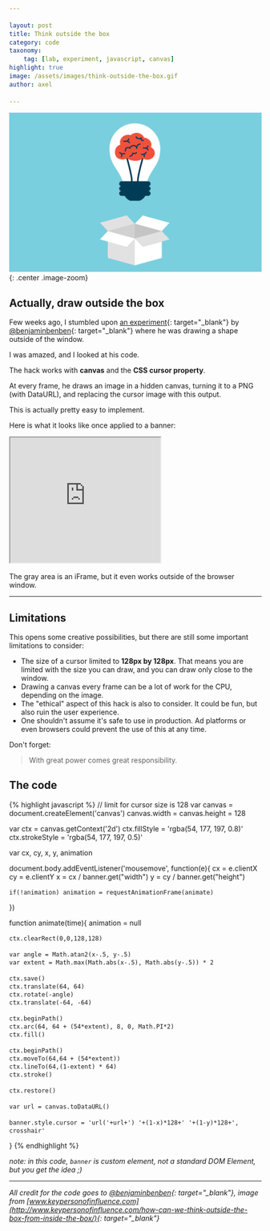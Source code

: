 ```yaml
---

layout: post
title: Think outside the box
category: code
taxonomy:
    tag: [lab, experiment, javascript, canvas]
highlight: true
image: /assets/images/think-outside-the-box.gif
author: axel

---
```


![Outside the box](/assets/images/think-outside-the-box.gif){: .center .image-zoom}

## Actually, draw outside the box

Few weeks ago, I stumbled upon [an experiment](http://benjaminbenben.com/){: target="_blank"} by [@benjaminbenben](https://twitter.com/benjaminbenben){: target="_blank"} where he was drawing a shape outside of the window.

I was amazed, and I looked at his code.

The hack works with **canvas** and the **CSS cursor property**.

At every frame, he draws an image in a hidden canvas, turning it to a PNG (with DataURL), and replacing the cursor image with this output.

This is actually pretty easy to implement.

Here is what it looks like once applied to a banner:

<iframe src="http://wall.bannerboy.com/html/bannerboy_cursorhack_300x250/" width="300" height="250" class="center"></iframe>

<br/>

The gray area is an iFrame, but it even works outside of the browser window.

___

## Limitations

This opens some creative possibilities, but there are still some important limitations to consider:

* The size of a cursor limited to **128px by 128px**. That means you are limited with the size you can draw, and you can draw only close to the window.
* Drawing a canvas every frame can be a lot of work for the CPU, depending on the image.
* The "ethical" aspect of this hack is also to consider. It could be fun, but also ruin the user experience.
* One shouldn't assume it's safe to use in production. Ad platforms or even browsers could prevent the use of this at any time.

Don't forget:

> With great power comes great responsibility.


## The code

{% highlight javascript %}
// limit for cursor size is 128
var canvas = document.createElement('canvas')
canvas.width = canvas.height = 128

var ctx = canvas.getContext('2d')
ctx.fillStyle = 'rgba(54, 177, 197, 0.8)'
ctx.strokeStyle = 'rgba(54, 177, 197, 0.5)'

var cx, cy, x, y, animation

document.body.addEventListener('mousemove', function(e){
	cx = e.clientX
	cy = e.clientY
	x = cx / banner.get("width")
	y = cy / banner.get("height")

	if(!animation) animation = requestAnimationFrame(animate)
})

function animate(time){
	animation = null

	ctx.clearRect(0,0,128,128)

	var angle = Math.atan2(x-.5, y-.5)
	var extent = Math.max(Math.abs(x-.5), Math.abs(y-.5)) * 2

	ctx.save()
	ctx.translate(64, 64)
	ctx.rotate(-angle)
	ctx.translate(-64, -64)

	ctx.beginPath()
	ctx.arc(64, 64 + (54*extent), 8, 0, Math.PI*2)
	ctx.fill()

	ctx.beginPath()
	ctx.moveTo(64,64 + (54*extent))
	ctx.lineTo(64,(1-extent) * 64)
	ctx.stroke()

	ctx.restore()

	var url = canvas.toDataURL()

	banner.style.cursor = 'url('+url+') '+(1-x)*128+' '+(1-y)*128+', crosshair'
}
{% endhighlight %}

*note: in this code, `banner` is custom element, not a standard DOM Element, but you get the idea ;)*

___

*All credit for the code goes to [@benjaminbenben](https://twitter.com/benjaminbenben){: target="_blank"}, image from [www.keypersonofinfluence.com](http://www.keypersonofinfluence.com/how-can-we-think-outside-the-box-from-inside-the-box/){: target="_blank"}*